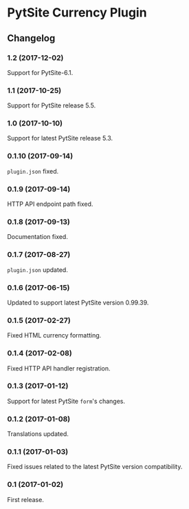 # PytSite Currency Plugin

## Changelog


### 1.2 (2017-12-02)

Support for PytSite-6.1.


### 1.1 (2017-10-25)
Support for PytSite release 5.5.


### 1.0 (2017-10-10)
Support for latest PytSite release 5.3.


### 0.1.10 (2017-09-14)
`plugin.json` fixed.


### 0.1.9 (2017-09-14)
HTTP API endpoint path fixed.


### 0.1.8 (2017-09-13)
Documentation fixed.


### 0.1.7 (2017-08-27)
`plugin.json` updated.


### 0.1.6 (2017-06-15)
Updated to support latest PytSite version 0.99.39.


### 0.1.5 (2017-02-27)
Fixed HTML currency formatting.


### 0.1.4 (2017-02-08)
Fixed HTTP API handler registration.


### 0.1.3 (2017-01-12)
Support for latest PytSite `form`'s changes.


### 0.1.2 (2017-01-08)
Translations updated.


### 0.1.1 (2017-01-03)
Fixed issues related to the latest PytSite version compatibility.


### 0.1 (2017-01-02)
First release.
